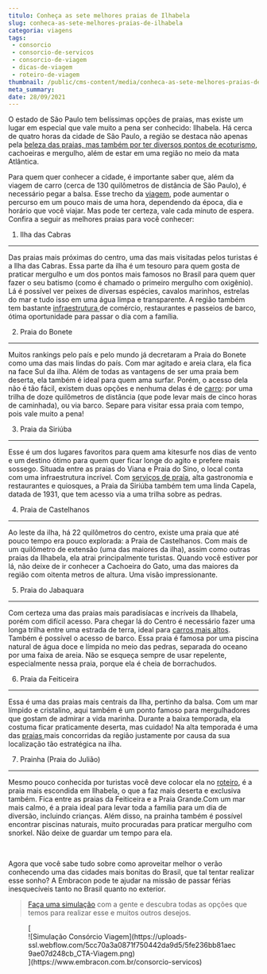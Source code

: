 ```yaml
---
titulo: Conheça as sete melhores praias de Ilhabela
slug: conheca-as-sete-melhores-praias-de-ilhabela
categoria: viagens
tags:
 - consorcio
 - consorcio-de-servicos
 - consorcio-de-viagem
 - dicas-de-viagem
 - roteiro-de-viagem
thumbnail: /public/cms-content/media/conheca-as-sete-melhores-praias-de-ilhabela.jpg
meta_summary: 
date: 28/09/2021
---
```

O estado de São Paulo tem belíssimas opções de praias, mas existe um lugar em especial que vale muito a pena ser conhecido: Ilhabela. Há cerca de quatro horas da cidade de São Paulo, a região se destaca não apenas pela [beleza das praias, mas também por ter diversos pontos de ecoturismo](https://www.embracon.com.br/blog/guia-completo-para-uma-viagem-sustentavel-em-praias-paradisiacas), cachoeiras e mergulho, além de estar em uma região no meio da mata Atlântica.

Para quem quer conhecer a cidade, é importante saber que, além da viagem de carro (cerca de 130 quilômetros de distância de São Paulo), é necessário pegar a balsa. Esse trecho da [viagem](https://www.embracon.com.br/blog/como-preparar-o-roteiro-de-viagem-romantica), pode aumentar o percurso em um pouco mais de uma hora, dependendo da época, dia e horário que você viajar. Mas pode ter certeza, vale cada minuto de espera. Confira a seguir as melhores praias para você conhecer:

 1. Ilha das Cabras
-------------------

Das praias mais próximas do centro, uma das mais visitadas pelos turistas é a Ilha das Cabras. Essa parte da ilha é um tesouro para quem gosta de praticar mergulho e um dos pontos mais famosos no Brasil para quem quer fazer o seu batismo (como é chamado o primeiro mergulho com oxigênio). Lá é possível ver peixes de diversas espécies, cavalos marinhos, estrelas do mar e tudo isso em uma água limpa e transparente. A região também tem bastante [infraestrutura ](https://www.embracon.com.br/blog/veja-4-dicas-essenciais-para-o-seu-casamento-na-praia-ser-incrivel)de comércio, restaurantes e passeios de barco, ótima oportunidade para passar o dia com a família.

 2. Praia do Bonete
-------------------

Muitos rankings pelo país e pelo mundo já decretaram a Praia do Bonete como uma das mais lindas do país. Com mar agitado e areia clara, ela fica na face Sul da ilha. Além de todas as vantagens de ser uma praia bem deserta, ela também é ideal para quem ama surfar. Porém, o acesso dela não é tão fácil, existem duas opções e nenhuma delas é de [carro](https://www.embracon.com.br/blog/hatch-ou-sedan-diferencas): por uma trilha de doze quilômetros de distância (que pode levar mais de cinco horas de caminhada), ou via barco. Separe para visitar essa praia com tempo, pois vale muito a pena!

 3. Praia da Siriúba
--------------------

Esse é um dos lugares favoritos para quem ama kitesurfe nos dias de vento e um destino ótimo para quem quer ficar longe do agito e prefere mais sossego. Situada entre as praias do Viana e Praia do Sino, o local conta com uma infraestrutura incrível. Com [serviços de praia](https://www.embracon.com.br/blog/casamento-na-praia-guia-completo-para-uma-celebracao), alta gastronomia e restaurantes e quiosques, a Praia da Siriúba também tem uma linda Capela, datada de 1931, que tem acesso via a uma trilha sobre as pedras.

 4. Praia de Castelhanos
------------------------

Ao leste da ilha, há 22 quilômetros do centro, existe uma praia que até pouco tempo era pouco explorada: a Praia de Castelhanos. Com mais de um quilômetro de extensão (uma das maiores da ilha), assim como outras praias da Ilhabela, ela atrai principalmente turistas. Quando você estiver por lá, não deixe de ir conhecer a Cachoeira do Gato, uma das maiores da região com oitenta metros de altura. Uma visão impressionante.

 5. Praia do Jabaquara
----------------------

Com certeza uma das praias mais paradisíacas e incríveis da Ilhabela, porém com difícil acesso. Para chegar lá do Centro é necessário fazer uma longa trilha entre uma estrada de terra, ideal para [carros mais altos](https://www.embracon.com.br/blog/7-dicas-para-escolher-entre-uma-caminhonete-ou-um-suv). Também é possível o acesso de barco. Essa praia é famosa por uma piscina natural de água doce e límpida no meio das pedras, separada do oceano por uma faixa de areia. Não se esqueça sempre de usar repelente, especialmente nessa praia, porque ela é cheia de borrachudos.

 6. Praia da Feiticeira
-----------------------

Essa é uma das praias mais centrais da Ilha, pertinho da balsa. Com um mar límpido e cristalino, aqui também é um ponto famoso para mergulhadores que gostam de admirar a vida marinha. Durante a baixa temporada, ela costuma ficar praticamente deserta, mas cuidado! Na alta temporada é uma das [praias ](https://www.embracon.com.br/blog/como-escolher-uma-casa-de-praia-perfeita)mais concorridas da região justamente por causa da sua localização tão estratégica na ilha.

 7. Prainha (Praia do Julião)
-----------------------------

Mesmo pouco conhecida por turistas você deve colocar ela no [roteiro](https://www.embracon.com.br/blog/saiba-como-montar-um-roteiro-de-viagem-em-7-passos), é a praia mais escondida em Ilhabela, o que a faz mais deserta e exclusiva também. Fica entre as praias da Feiticeira e a Praia Grande.Com um mar mais calmo, é a praia ideal para levar toda a família para um dia de diversão, incluindo crianças. Além disso, na prainha também é possível encontrar piscinas naturais, muito procuradas para praticar mergulho com snorkel. Não deixe de guardar um tempo para ela.

‍

Agora que você sabe tudo sobre como aproveitar melhor o verão conhecendo uma das cidades mais bonitas do Brasil, que tal tentar realizar esse sonho? A Embracon pode te ajudar na missão de passar férias inesquecíveis tanto no Brasil quanto no exterior.

> [Faça uma simulação](https://www.embracon.com.br/consorcio-servicos) com a gente e descubra todas as opções que temos para realizar esse e muitos outros desejos.

<figure class="w-richtext-figure-type-image w-richtext-align-center">[<div>![Simulação Consórcio Viagem](https://uploads-ssl.webflow.com/5cc70a3a0871f750442da9d5/5fe236bb81aec9ae07d248cb_CTA-Viagem.png)</div>](https://www.embracon.com.br/consorcio-servicos)</figure>
